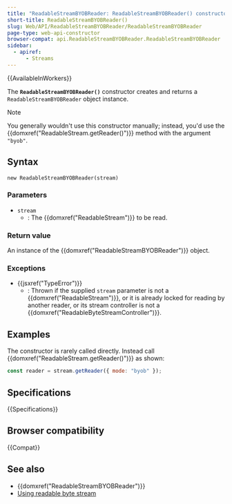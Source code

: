 ```yaml
---
title: "ReadableStreamBYOBReader: ReadableStreamBYOBReader() constructor"
short-title: ReadableStreamBYOBReader()
slug: Web/API/ReadableStreamBYOBReader/ReadableStreamBYOBReader
page-type: web-api-constructor
browser-compat: api.ReadableStreamBYOBReader.ReadableStreamBYOBReader
sidebar:
  - apiref:
      - Streams
---
```


{{AvailableInWorkers}}

The **`ReadableStreamBYOBReader()`** constructor creates and returns a `ReadableStreamBYOBReader` object instance.

> [!NOTE]
> You generally wouldn't use this constructor manually;
> instead, you'd use the {{domxref("ReadableStream.getReader()")}} method with the argument `"byob"`.

## Syntax

```js-nolint
new ReadableStreamBYOBReader(stream)
```

### Parameters

- `stream`
  - : The {{domxref("ReadableStream")}} to be read.

### Return value

An instance of the {{domxref("ReadableStreamBYOBReader")}} object.

### Exceptions

- {{jsxref("TypeError")}}
  - : Thrown if the supplied `stream` parameter is not a {{domxref("ReadableStream")}}, or it is already locked for reading by another reader, or its stream controller is not a {{domxref("ReadableByteStreamController")}}.

## Examples

The constructor is rarely called directly.
Instead call {{domxref("ReadableStream.getReader()")}} as shown:

```js
const reader = stream.getReader({ mode: "byob" });
```

## Specifications

{{Specifications}}

## Browser compatibility

{{Compat}}

## See also

- {{domxref("ReadableStreamBYOBReader")}}
- [Using readable byte stream](/en-US/docs/Web/API/Streams_API/Using_readable_byte_streams)
